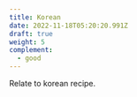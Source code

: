```yaml
---
title: Korean
date: 2022-11-18T05:20:20.991Z
draft: true
weight: 5
complement:
  - good
---
```

R﻿elate to korean recipe.